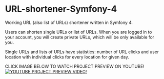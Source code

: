 # URL-shortener-Symfony-4
Working URL (also list of URLs) shortener written in Symfony 4.

Users can shorten single URLs or list of URLs. When you are logged in to your account, you will create private URLs, which will be only available for you.

Single URLs and lists of URLs have statistics: number of URL clicks and user location with individual clicks for every location for given day.

CLICK IMAGE BELOW TO WATCH PROJECT PREVIEW ON YOUTUBE!
[![YOUTUBE PROJECT PREVIEW VIDEO!](https://user-images.githubusercontent.com/20010675/44273753-94a13680-a240-11e8-9866-d8b16d2e44c4.png)](https://www.youtube.com/watch?v=l7ev7eoe2hg)
